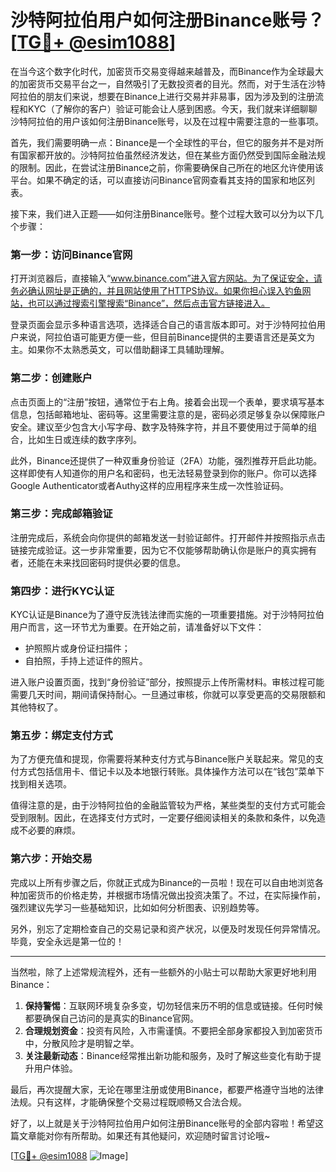 # 沙特阿拉伯用户如何注册Binance账号？[[TG💪+ @esim1088](https://t.me/s/esim1088)]

在当今这个数字化时代，加密货币交易变得越来越普及，而Binance作为全球最大的加密货币交易平台之一，自然吸引了无数投资者的目光。然而，对于生活在沙特阿拉伯的朋友们来说，想要在Binance上进行交易并非易事，因为涉及到的注册流程和KYC（了解你的客户）验证可能会让人感到困惑。今天，我们就来详细聊聊沙特阿拉伯的用户该如何注册Binance账号，以及在过程中需要注意的一些事项。

首先，我们需要明确一点：Binance是一个全球性的平台，但它的服务并不是对所有国家都开放的。沙特阿拉伯虽然经济发达，但在某些方面仍然受到国际金融法规的限制。因此，在尝试注册Binance之前，你需要确保自己所在的地区允许使用该平台。如果不确定的话，可以直接访问Binance官网查看其支持的国家和地区列表。

接下来，我们进入正题——如何注册Binance账号。整个过程大致可以分为以下几个步骤：

### **第一步：访问Binance官网**
打开浏览器后，直接输入“www.binance.com”进入官方网站。为了保证安全，请务必确认网址是正确的，并且网站使用了HTTPS协议。如果你担心误入钓鱼网站，也可以通过搜索引擎搜索“Binance”，然后点击官方链接进入。

登录页面会显示多种语言选项，选择适合自己的语言版本即可。对于沙特阿拉伯用户来说，阿拉伯语可能更方便一些，但目前Binance提供的主要语言还是英文为主。如果你不太熟悉英文，可以借助翻译工具辅助理解。

### **第二步：创建账户**
点击页面上的“注册”按钮，通常位于右上角。接着会出现一个表单，要求填写基本信息，包括邮箱地址、密码等。这里需要注意的是，密码必须足够复杂以保障账户安全。建议至少包含大小写字母、数字及特殊字符，并且不要使用过于简单的组合，比如生日或连续的数字序列。

此外，Binance还提供了一种双重身份验证（2FA）功能，强烈推荐开启此功能。这样即使有人知道你的用户名和密码，也无法轻易登录到你的账户。你可以选择Google Authenticator或者Authy这样的应用程序来生成一次性验证码。

### **第三步：完成邮箱验证**
注册完成后，系统会向你提供的邮箱发送一封验证邮件。打开邮件并按照指示点击链接完成验证。这一步非常重要，因为它不仅能够帮助确认你是账户的真实拥有者，还能在未来找回密码时提供必要的信息。

### **第四步：进行KYC认证**
KYC认证是Binance为了遵守反洗钱法律而实施的一项重要措施。对于沙特阿拉伯用户而言，这一环节尤为重要。在开始之前，请准备好以下文件：
- 护照照片或身份证扫描件；
- 自拍照，手持上述证件的照片。

进入账户设置页面，找到“身份验证”部分，按照提示上传所需材料。审核过程可能需要几天时间，期间请保持耐心。一旦通过审核，你就可以享受更高的交易限额和其他特权了。

### **第五步：绑定支付方式**
为了方便充值和提现，你需要将某种支付方式与Binance账户关联起来。常见的支付方式包括信用卡、借记卡以及本地银行转账。具体操作方法可以在“钱包”菜单下找到相关选项。

值得注意的是，由于沙特阿拉伯的金融监管较为严格，某些类型的支付方式可能会受到限制。因此，在选择支付方式时，一定要仔细阅读相关的条款和条件，以免造成不必要的麻烦。

### **第六步：开始交易**
完成以上所有步骤之后，你就正式成为Binance的一员啦！现在可以自由地浏览各种加密货币的价格走势，并根据市场情况做出投资决策了。不过，在实际操作前，强烈建议先学习一些基础知识，比如如何分析图表、识别趋势等。

另外，别忘了定期检查自己的交易记录和资产状况，以便及时发现任何异常情况。毕竟，安全永远是第一位的！

---

当然啦，除了上述常规流程外，还有一些额外的小贴士可以帮助大家更好地利用Binance：

1. **保持警惕**：互联网环境复杂多变，切勿轻信来历不明的信息或链接。任何时候都要确保自己访问的是真实的Binance官网。
2. **合理规划资金**：投资有风险，入市需谨慎。不要把全部身家都投入到加密货币中，分散风险才是明智之举。
3. **关注最新动态**：Binance经常推出新功能和服务，及时了解这些变化有助于提升用户体验。

最后，再次提醒大家，无论在哪里注册或使用Binance，都要严格遵守当地的法律法规。只有这样，才能确保整个交易过程既顺畅又合法合规。

好了，以上就是关于沙特阿拉伯用户如何注册Binance账号的全部内容啦！希望这篇文章能对你有所帮助。如果还有其他疑问，欢迎随时留言讨论哦~ 

[[TG💪+ @esim1088](https://t.me/s/esim1088) ![Image](https://i.postimg.cc/4NQfJmqS/Snipaste-2025-05-13-00-14-12.png)]
